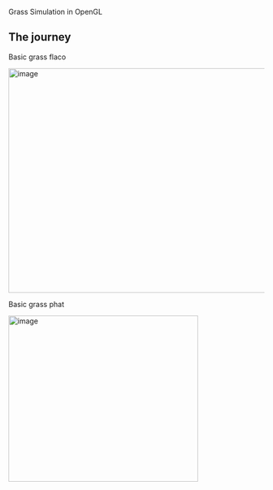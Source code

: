Grass Simulation in OpenGL

## The journey

Basic grass flaco

<img width="516" height="442" alt="image" src="https://github.com/user-attachments/assets/44be86a6-006d-4419-8c34-bfa0870468d4" />


Basic grass phat

<img width="373" height="327" alt="image" src="https://github.com/user-attachments/assets/f9e93241-066f-43d0-a1cf-1d3779478868" />
